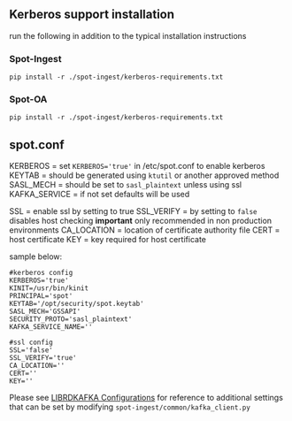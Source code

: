## Kerberos support installation

run the following in addition to the typical installation instructions

### Spot-Ingest

`pip install -r ./spot-ingest/kerberos-requirements.txt`

### Spot-OA

`pip install -r ./spot-ingest/kerberos-requirements.txt`


## spot.conf

KERBEROS       =  set `KERBEROS='true'` in /etc/spot.conf to enable kerberos
KEYTAB         =  should be generated using `ktutil` or another approved method
SASL_MECH      =  should be set to `sasl_plaintext` unless using ssl
KAFKA_SERVICE  =  if not set defaults will be used

SSL            =  enable ssl by setting to true
SSL_VERIFY     =  by setting to `false` disables host checking **important** only recommended in non production environments
CA_LOCATION    =  location of certificate authority file
CERT           =  host certificate
KEY            =  key required for host certificate

sample below:

```
#kerberos config
KERBEROS='true'
KINIT=/usr/bin/kinit
PRINCIPAL='spot'
KEYTAB='/opt/security/spot.keytab'
SASL_MECH='GSSAPI'
SECURITY_PROTO='sasl_plaintext'
KAFKA_SERVICE_NAME=''

#ssl config
SSL='false'
SSL_VERIFY='true'
CA_LOCATION=''
CERT=''
KEY=''

```

Please see [LIBRDKAFKA Configurations](https://github.com/edenhill/librdkafka/blob/master/CONFIGURATION.md)
for reference to additional settings that can be set by modifying `spot-ingest/common/kafka_client.py`

